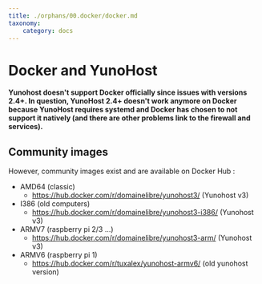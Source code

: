 ```yaml
---
title: ./orphans/00.docker/docker.md
taxonomy:
    category: docs
---
```

# Docker and YunoHost

<div class="alert alert-danger">
<b>
Yunohost doesn't support Docker officially since issues with versions 2.4+.
In question, YunoHost 2.4+ doesn't work anymore on Docker
because YunoHost requires systemd and Docker has chosen to not support it natively (and
there are other problems link to the firewall and services).
</b>
</div>

## Community images

However, community images exist and are available on Docker Hub :

  * AMD64 (classic)
    * https://hub.docker.com/r/domainelibre/yunohost3/ (Yunohost v3)
  * I386 (old computers)
    * https://hub.docker.com/r/domainelibre/yunohost3-i386/ (Yunohost v3)
  * ARMV7 (raspberry pi 2/3 ...)
    * https://hub.docker.com/r/domainelibre/yunohost3-arm/ (Yunohost v3)
  * ARMV6 (raspberry pi 1)
    * https://hub.docker.com/r/tuxalex/yunohost-armv6/ (old yunohost version)
